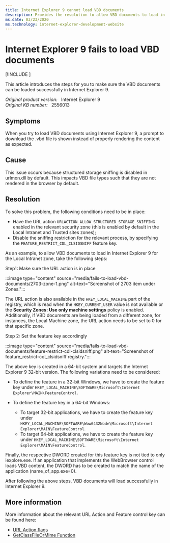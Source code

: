 ```yaml
---
title: Internet Explorer 9 cannot load VBD documents
description: Provides the resolution to allow VBD documents to load in Internet Explorer 9.
ms.date: 03/23/2020
ms.technology: internet-explorer-development-website
---
```

# Internet Explorer 9 fails to load VBD documents

[!INCLUDE [](../../../includes/browsers-important.md)]

This article introduces the steps for you to make sure the VBD documents can be loaded successfully in Internet Explorer 9.

_Original product version:_ &nbsp; Internet Explorer 9  
_Original KB number:_ &nbsp; 2556013

## Symptoms

When you try to load VBD documents using Internet Explorer 9, a prompt to download the .vbd file is shown instead of properly rendering the content as expected.

## Cause

This issue occurs because structured storage sniffing is disabled in urlmon.dll by default. This impacts VBD file types such that they are not rendered in the browser by default.

## Resolution

To solve this problem, the following conditions need to be in place:

- Have the URL action `URLACTION_ALLOW_STRUCTURED_STORAGE_SNIFFING` enabled in the relevant security zone (this is enabled by default in the Local Intranet and Trusted sites zones);
- Disable the sniffing restriction for the relevant process, by specifying the `FEATURE_RESTRICT_CDL_CLSIDSNIFF` feature key.

As an example, to allow VBD documents to load in Internet Explorer 9 for the Local Intranet zone, take the following steps:

Step1: Make sure the URL action is in place

:::image type="content" source="media/fails-to-load-vbd-documents/2703-zone-1.png" alt-text="Screenshot of 2703 item under Zones.":::

The URL action is also available in the `HKEY_LOCAL_MACHINE` part of the registry, which is read when the `HKEY_CURRENT_USER` value is not available or the **Security Zones: Use only machine settings** policy is enabled. Additionally, if VBD documents are being loaded from a different zone, for instances, the Local Machine zone, the URL action needs to be set to 0 for that specific zone.

Step 2: Set the feature key accordingly

:::image type="content" source="media/fails-to-load-vbd-documents/feature-restrict-cdl-clsidsniff.png" alt-text="Screenshot of feature_restrict-col_clsidsniff registry.":::

The above key is created in a 64-bit system and targets the Internet Explorer 9 32-bit version. The following variations need to be considered:

- To define the feature in a 32-bit Windows, we have to create the feature key under `HKEY_LOCAL_MACHINE\SOFTWARE\Microsoft\Internet Explorer\MAIN\FeatureControl`.

- To define the feature key in a 64-bit Windows:
  - To target 32-bit applications, we have to create the feature key under `HKEY_LOCAL_MACHINE\SOFTWARE\Wow6432Node\Microsoft\Internet Explorer\MAIN\FeatureControl`.
  - To target 64-bit applications, we have to create the feature key under `HKEY_LOCAL_MACHINE\SOFTWARE\Microsoft\Internet Explorer\MAIN\FeatureControl`.

 Finally, the respective DWORD created for this feature key is not tied to only iexplore.exe. If an application that implements the WebBrowser control loads VBD content, the DWORD has to be created to match the name of the application (name_of_app.exe=0).

 After following the above steps, VBD documents will load successfully in Internet Explorer 9.

## More information

More information about the relevant URL Action and Feature control key can be found here:

- [URL Action flags](/previous-versions/windows/internet-explorer/ie-developer/platform-apis/ms537178(v=vs.85))
- [GetClassFileOrMime Function](/previous-versions/windows/internet-explorer/ie-developer/platform-apis/ms775108(v=vs.85))
